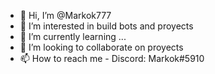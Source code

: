 - 👋 Hi, I’m @Markok777
- 👀 I’m interested in build bots and proyects
- 🌱 I’m currently learning ...
- 💞️ I’m looking to collaborate on proyects
- 📫 How to reach me - Discord: Markok#5910 

<!---
Markok777/Markok777 is a ✨ special ✨ repository because its `README.md` (this file) appears on your GitHub profile.
You can click the Preview link to take a look at your changes.
--->
